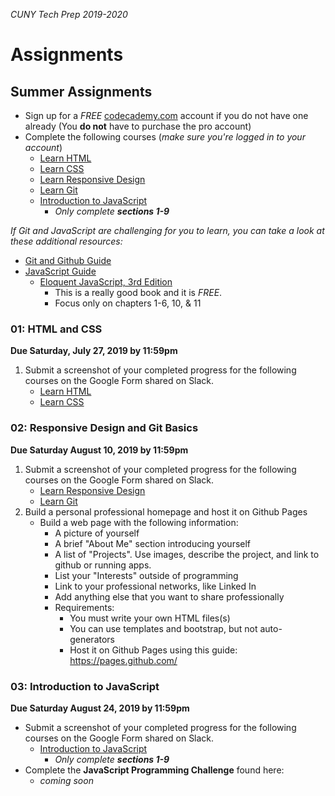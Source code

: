 _CUNY Tech Prep 2019-2020_

# Assignments


## Summer Assignments

- Sign up for a _FREE_ [codecademy.com](http://codecademy.com) account if you do not have one already (You **do not** have to purchase the pro account)
- Complete the following courses (_make sure you're logged in to your account_)
    + [Learn HTML](https://www.codecademy.com/learn/learn-html)
    + [Learn CSS](https://www.codecademy.com/learn/learn-css)
    + [Learn Responsive Design](https://www.codecademy.com/learn/learn-responsive-design)
    + [Learn Git](https://www.codecademy.com/learn/learn-git)
    + [Introduction to JavaScript](https://www.codecademy.com/learn/introduction-to-javascript)
        * _Only complete **sections 1-9**_

_If Git and JavaScript are challenging for you to learn, you can take a look at these additional resources:_

- [Git and Github Guide](../guides/git.md)
- [JavaScript Guide](../guides/javascript.md)
    + [Eloquent JavaScript, 3rd Edition](http://eloquentjavascript.net/index.html)
        * This is a really good book and it is _FREE_.
        * Focus only on chapters 1-6, 10, & 11


### 01: HTML and CSS

**Due Saturday, July 27, 2019 by 11:59pm**

1. Submit a screenshot of your completed progress for the following courses on the Google Form shared on Slack. 
    + [Learn HTML](https://www.codecademy.com/learn/learn-html)
    + [Learn CSS](https://www.codecademy.com/learn/learn-css)


### 02: Responsive Design and Git Basics

**Due Saturday August 10, 2019 by 11:59pm**

1. Submit a screenshot of your completed progress for the following courses on the Google Form shared on Slack. 
    + [Learn Responsive Design](https://www.codecademy.com/learn/learn-responsive-design)
    + [Learn Git](https://www.codecademy.com/learn/learn-git)
2. Build a personal professional homepage and host it on Github Pages
    + Build a web page with the following information:
        * A picture of yourself
        * A brief "About Me" section introducing yourself
        * A list of "Projects". Use images, describe the project, and link to github or running apps.
        * List your "Interests" outside of programming
        * Link to your professional networks, like Linked In
        * Add anything else that you want to share professionally 
        * Requirements:
            - You must write your own HTML files(s)
            - You can use templates and bootstrap, but not auto-generators
            - Host it on Github Pages using this guide: https://pages.github.com/


### 03: Introduction to JavaScript

**Due Saturday August 24, 2019 by 11:59pm**

- Submit a screenshot of your completed progress for the following courses on the Google Form shared on Slack. 
    + [Introduction to JavaScript](https://www.codecademy.com/learn/introduction-to-javascript)
        * _Only complete **sections 1-9**_
- Complete the **JavaScript Programming Challenge** found here:
    + _coming soon_




